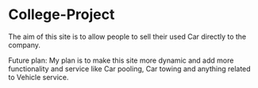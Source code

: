 # College-Project

The aim of this site is to allow people to sell their used Car directly to the company.

Future plan: My plan is to make this site more dynamic and add more functionality and service like Car pooling, Car towing and anything related to Vehicle service.
